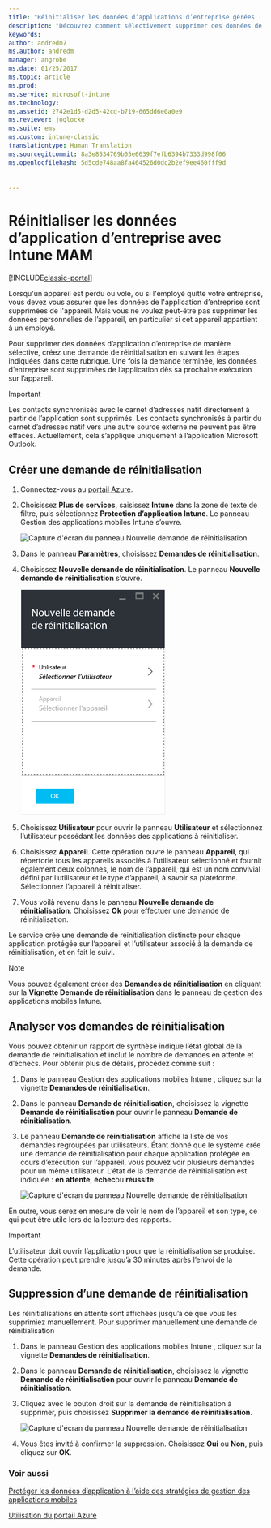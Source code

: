 ```yaml
---
title: "Réinitialiser les données d’applications d’entreprise gérées | Microsoft Docs"
description: "Découvrez comment sélectivement supprimer des données de votre entreprise à partir d’appareils à distance."
keywords: 
author: andredm7
ms.author: andredm
manager: angrobe
ms.date: 01/25/2017
ms.topic: article
ms.prod: 
ms.service: microsoft-intune
ms.technology: 
ms.assetid: 2742e1d5-d2d5-42cd-b719-665dd6e0a0e9
ms.reviewer: joglocke
ms.suite: ems
ms.custom: intune-classic
translationtype: Human Translation
ms.sourcegitcommit: 8a3e8634769b05e6639f7efb6394b7333d998f06
ms.openlocfilehash: 5d5cde748aa8fa464526d0dc2b2ef9ee460fff9d


---
```


# <a name="wipe-company-app-data-with-intune-mam"></a>Réinitialiser les données d’application d’entreprise avec Intune MAM

[!INCLUDE[classic-portal](../includes/classic-portal.md)]

Lorsqu'un appareil est perdu ou volé, ou si l'employé quitte votre entreprise, vous devez vous assurer que les données de l'application d’entreprise sont supprimées de l'appareil. Mais vous ne voulez peut-être pas supprimer les données personnelles de l’appareil, en particulier si cet appareil appartient à un employé.

Pour supprimer des données d’application d’entreprise de manière sélective, créez une demande de réinitialisation en suivant les étapes indiquées dans cette rubrique. Une fois la demande terminée, les données d’entreprise sont supprimées de l’application dès sa prochaine exécution sur l’appareil.

>[!IMPORTANT]
> Les contacts synchronisés avec le carnet d’adresses natif directement à partir de l’application sont supprimés. Les contacts synchronisés à partir du carnet d’adresses natif vers une autre source externe ne peuvent pas être effacés. Actuellement, cela s’applique uniquement à l’application Microsoft Outlook.

## <a name="create-a-wipe-request"></a>Créer une demande de réinitialisation

1.  Connectez-vous au [portail Azure](https://portal.azure.com).

2.  Choisissez **Plus de services**, saisissez **Intune** dans la zone de texte de filtre, puis sélectionnez **Protection d’application Intune**. Le panneau Gestion des applications mobiles Intune s’ouvre.

    ![Capture d'écran du panneau Nouvelle demande de réinitialisation](../media/AppManagement/wipe-request-mam-main-blade.png)

2.  Dans le panneau **Paramètres**, choisissez **Demandes de réinitialisation**.

3.  Choisissez **Nouvelle demande de réinitialisation**. Le panneau **Nouvelle demande de réinitialisation** s’ouvre.

    ![Capture d'écran du panneau Nouvelle demande de réinitialisation](../media/AppManagement/AzurePortal_MAM_NewWipeRequest.png)

4.  Choisissez **Utilisateur** pour ouvrir le panneau **Utilisateur** et sélectionnez l’utilisateur possédant les données des applications à réinitialiser.

5.  Choisissez **Appareil**. Cette opération ouvre le panneau **Appareil**, qui répertorie tous les appareils associés à l’utilisateur sélectionné et fournit également deux colonnes, le nom de l’appareil, qui est un nom convivial défini par l’utilisateur et le type d’appareil, à savoir sa plateforme. Sélectionnez l’appareil à réinitialiser.

6.  Vous voilà revenu dans le panneau **Nouvelle demande de réinitialisation**. Choisissez **Ok** pour effectuer une demande de réinitialisation. 

Le service crée une demande de réinitialisation distincte pour chaque application protégée sur l’appareil et l’utilisateur associé à la demande de réinitialisation, et en fait le suivi.

>[!NOTE]
> Vous pouvez également créer des **Demandes de réinitialisation** en cliquant sur la **Vignette Demande de réinitialisation** dans le panneau de gestion des applications mobiles Intune.

## <a name="monitor-your-wipe-requests"></a>Analyser vos demandes de réinitialisation

Vous pouvez obtenir un rapport de synthèse indique l’état global de la demande de réinitialisation et inclut le nombre de demandes en attente et d’échecs. Pour obtenir plus de détails, procédez comme suit :

1.  Dans le panneau Gestion des applications mobiles Intune , cliquez sur la vignette **Demandes de réinitialisation**.

2.  Dans le panneau **Demande de réinitialisation**, choisissez la vignette **Demande de réinitialisation** pour ouvrir le panneau **Demande de réinitialisation**.

3.  Le panneau **Demande de réinitialisation** affiche la liste de vos demandes regroupées par utilisateurs. Étant donné que le système crée une demande de réinitialisation pour chaque application protégée en cours d’exécution sur l’appareil, vous pouvez voir plusieurs demandes pour un même utilisateur. L’état de la demande de réinitialisation est indiquée : **en attente**, **échec**ou **réussite**.

    ![Capture d'écran du panneau Nouvelle demande de réinitialisation](../media/AppManagement/wipe-request-status-1.png)

En outre, vous serez en mesure de voir le nom de l’appareil et son type, ce qui peut être utile lors de la lecture des rapports.

>[!IMPORTANT]
> L’utilisateur doit ouvrir l’application pour que la réinitialisation se produise. Cette opération peut prendre jusqu’à 30 minutes après l’envoi de la demande.

## <a name="delete-a-wipe-request"></a>Suppression d’une demande de réinitialisation

Les réinitialisations en attente sont affichées jusqu’à ce que vous les supprimiez manuellement.  Pour supprimer manuellement une demande de réinitialisation

1.  Dans le panneau Gestion des applications mobiles Intune , cliquez sur la vignette **Demandes de réinitialisation**.

2.  Dans le panneau **Demande de réinitialisation**, choisissez la vignette **Demande de réinitialisation** pour ouvrir le panneau **Demande de réinitialisation**.

3.  Cliquez avec le bouton droit sur la demande de réinitialisation à supprimer, puis choisissez **Supprimer la demande de réinitialisation**.

    ![Capture d'écran du panneau Nouvelle demande de réinitialisation](../media/AppManagement/delete-wipe-request.png)

4.  Vous êtes invité à confirmer la suppression. Choisissez **Oui** ou **Non**, puis cliquez sur **OK**.


### <a name="see-also"></a>Voir aussi
[Protéger les données d’application à l’aide des stratégies de gestion des applications mobiles](protect-app-data-using-mobile-app-management-policies-with-microsoft-intune.md)

[Utilisation du portail Azure](azure-portal-for-microsoft-intune-mam-policies.md)



<!--HONumber=Feb17_HO1-->


